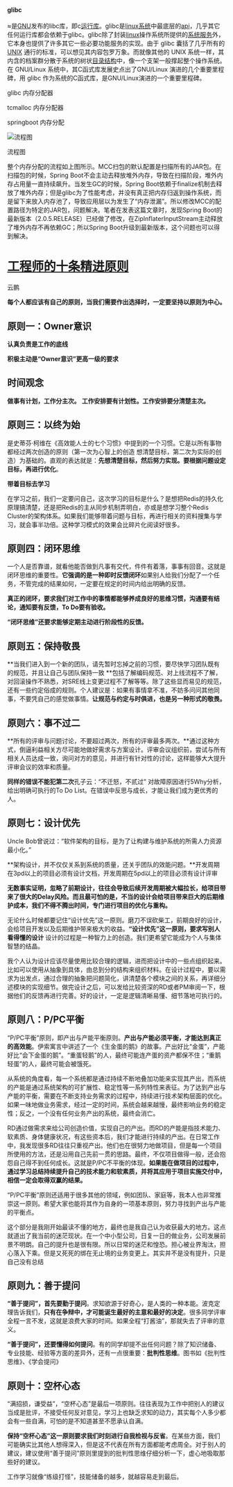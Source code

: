 #### glibc

≈是[GNU](https://baike.baidu.com/item/GNU)发布的libc库，即c[运行库](https://baike.baidu.com/item/运行库/5587282)。glibc是[linux系统](https://baike.baidu.com/item/linux系统/1732935)中最底层的[api](https://baike.baidu.com/item/api/10154)，几乎其它任何运行库都会依赖于glibc。glibc除了封装[linux](https://baike.baidu.com/item/linux)操作系统所提供的[系统服务](https://baike.baidu.com/item/系统服务/11027121)外，它本身也提供了许多其它一些必要功能服务的实现。由于 glibc 囊括了几乎所有的 [UNIX](https://baike.baidu.com/item/UNIX) 通行的标准，可以想见其内容包罗万象。而就像其他的 UNIX 系统一样，其内含的档案群分散于系统的树状[目录结构](https://baike.baidu.com/item/目录结构/4348167)中，像一个支架一般撑起整个操作系统。在 GNU/Linux 系统中，其C函式库发展史点出了GNU/Linux 演进的几个重要里程碑，用 glibc 作为系统的C函式库，是GNU/Linux演进的一个重要里程碑。

glibc 内存分配器

tcmalloc 内存分配器

springboot 内存分配

![流程图](https://awps-assets.meituan.net/mit-x/blog-images-bundle-2019a/3612ea5b.jpg)

流程图

整个内存分配的流程如上图所示。MCC扫包的默认配置是扫描所有的JAR包。在扫描包的时候，Spring Boot不会主动去释放堆外内存，导致在扫描阶段，堆外内存占用量一直持续飙升。当发生GC的时候，Spring Boot依赖于finalize机制去释放了堆外内存；但是glibc为了性能考虑，并没有真正把内存归返到操作系统，而是留下来放入内存池了，导致应用层以为发生了“内存泄漏”。所以修改MCC的配置路径为特定的JAR包，问题解决。笔者在发表这篇文章时，发现Spring Boot的最新版本（2.0.5.RELEASE）已经做了修改，在ZipInflaterInputStream主动释放了堆外内存不再依赖GC；所以Spring Boot升级到最新版本，这个问题也可以得到解决。





# [工程师的十条精进原则](https://tech.meituan.com/2018/08/16/10-principles-for-engineers.html)

云鹏

**每个人都应该有自己的原则，当我们需要作出选择时，一定要坚持以原则为中心。**

## 原则一：Owner意识

**认真负责是工作的底线**

**积极主动是“Owner意识”更高一级的要求**

## 时间观念

**做事有计划，工作分主次。** **工作安排要有计划性。工作安排要分清楚主次。**

## 原则三：以终为始

是史蒂芬·柯维在《高效能人士的七个习惯》中提到的一个习惯。它是以所有事物都经过两次创造的原则（第一次为心智上的创造 想清楚目标，第二次为实际的创造）为基础的。直观的表达就是：**先想清楚目标，然后努力实现。要根据问题设定目标，再进行优化**。

**带着目标去学习**

在学习之前，我们一定要问自己，这次学习的目标是什么？是想把Redis的持久化原理搞清楚，还是把Redis的主从同步机制弄明白，亦或是想学习整个Redis Cluster的架构体系。如果我们能够带着问题与目标，再进行相关的资料搜集与学习，就会事半功倍。这种学习模式的效果会比碎片化阅读好很多。

## 原则四：闭环思维

一个人是否靠谱，就看他能否做到凡事有交代，件件有着落，事事有回音。这就是闭环思维的重要性。**它强调的是一种即时反馈闭环**如果别人给我们分配了一个任务，不管完成的结果如何，一定要在规定的时间内给出明确的反馈。

**真正的闭环，要求我们对工作中的事情都能够养成良好的思维习惯，沟通要有结论，通知要有反馈，To Do要有验收。**

**“闭环思维”还要求能够定期主动进行阶段性的反馈。** 



## 原则五：保持敬畏

**当我们进入到一个新的团队，请先暂时忘掉之前的习惯，要尽快学习团队既有的规范，并且让自己与团队保持一致 **包括了解编码规范、对上线流程不了解，对回滚操作不熟悉，对SRE线上变更过程不了解等等。除了这些显而易见的规范，还有一些约定俗成的规则。个人建议是：如果有事情拿不准，不妨多问问其他同事，不要凭自己的感觉做事情。**让规范与约定与时俱进，也是另一种形式的敬畏。**

## 原则六：事不过二

**所有的评审与问题讨论，不要超过两次，所有的评审最多两次。**通过这种方式，倒逼利益相关方尽可能地做好需求与方案设计。评审会议组织前，尝试与所有相关人员达成一致，询问对方的意见，并进行有针对性的讨论，这样能够大大提升评审会议的效率和质量。

**同样的错误不能犯第二次**孔子云：“不迁怒，不贰过” 对故障原因进行5Why分析，给出明确可执行的To Do List。在错误中反思与成长，才能让我们成为更优秀的人。

## 原则七：设计优先

Uncle Bob曾说过：“软件架构的目标，是为了让构建与维护系统的所需人力资源最小化。”

**架构设计，并不仅仅关系到系统的质量，还关乎团队的效能问题。**开发周期在3pd以上的项目必须有设计文档，开发周期在5pd以上的项目必须有设计评审

**无数事实证明，忽略了前期设计，往往会导致后续开发周期被大幅拉长，给项目带来了很大的Delay风险。而且最可怕的是，不当的设计会给项目带来巨大的后期维护成本，我们不得不腾出时间，专门进行项目的优化与重构。**

无论什么时候都要记住“设计优先”这一原则。磨刀不误砍柴工，前期良好的设计，会给项目开发以及后期维护带来极大的收益。**“设计优先”这一原则，要求写别人看得懂的设计** 设计的过程是一种智力上的创造。我们更希望它能成为个人与集体智慧的结晶。

我个人认为设计应该尽量使用比较合理的逻辑，进而把设计中的一些点组织起来。比如可以使用从抽象到具体，由总到分的结构来组织材料。在设计过程中，要以需求为出发点，通过合理的抽象把问题简化，讲清楚各个模块之间的关系，再详细分述模块的实现细节。做完设计之后，可以发给比较资深的RD或者PM审阅一下，根据他们的反馈再进行完善。好的设计，一定是逻辑清晰易懂、细节落地可执行的。

## 原则八：P/PC平衡 

“P/PC平衡”原则，即产出与产能平衡原则。**产出与产能必须平衡，才能达到真正的高效能**。伊索寓言中讲述了一个《生金蛋的鹅》的故事。产出好比“金蛋”，产能好比“会下金蛋的鹅”。“重蛋轻鹅”的人，最终可能连产蛋的资产都保不住；“重鹅轻蛋”的人，最终可能会被饿死。

从系统的角度看，每一个系统都是通过持续不断地叠加功能来实现其产出，而系统的产能是通过系统架构的可扩展性、稳定性等一系列特性来表征。为了达到产出与产能的平衡，需要在不断支持业务需求的过程中，持续进行技术架构层面的优化。如果一味地做业务需求，经过一定的时间，系统会越来越慢，最终影响业务的稳定性；反之，一个没有任何业务产出的系统，最终会消亡。

RD通过做需求来给公司创造价值，实现自己的产出。而RD的产能是指技术能力、软素质、身体健康状况，有这些资本后，我们才能进行持续的产出。在日常工作中，我发现很多RD往往只重视产出。他们也在很努力地做项目，但是每一个项目所使用的方法，还是沿用自己先前一贯的思路。最终，不仅项目做得一般，还会抱怨自己得不到任何成长。这就是P/PC不平衡的体现。**如果能在做项目的过程中，通过学习总结持续提升自己的技术能力和软素质，并将其应用于项目实施交付中，相信一定会取得双赢的结果。**

“P/PC平衡”原则还适用于很多其他的领域，例如团队、家庭等，我本人也非常推崇这一原则。希望大家也能将其作为自身的一项基本原则，努力寻找到产出与产能的平衡点。

这个部分是我刚开始最读不懂的地方，最终也是我自己认为收获最大的地方。这点就道出了我当前的迷茫现状。在一个中小型公司，日复一日的做业务，公司发展前景不明朗。自己的提升也是很有限。所以日常的迷茫和惶恐。担心被业界淘汰，担心落入下乘。但是又死死的绑在无止境的业务变更上。其实并不是没有提升，只是自己没有总结

## 原则九：善于提问

**“善于提问”，首先要勤于提问**。求知欲源于好奇心，是人类的一种本能。波克定理告诉我们，**只有在争辩中，才可能诞生最好的主意和最好的决定**。很多同学评审全程一言不发，这就是浪费大家的时间。如果全程“打酱油”，那就失去了评审的意义。

**“善于提问”，还要懂得如何提问**。有的同学却提不出任何问题？除了知识储备、专业技能、经验等方面的差异外，还有一点很重要：**批判性思维**。图书如《批判性思维》、《学会提问》

## 原则十：空杯心态

“满招损，谦受益”，“空杯心态”是最后一项原则。往往表现为工作中把别人的建议当成是批评，不接受任何反对意见，学习上也缺乏求知的动力，其实每个人多少都会有一些自满，可怕的是不知道甚至不愿承认自满。

**保持“空杯心态”这一原则要求我们时刻进行自我检视与反省**。在某些方面，我们可能确实比其他人想得深入，但是这不代表在所有方面都能考虑周全。对于别人的建议，建议使用“善于提问”原则里提到的批判性思维仔细分析一下，虚心地吸取那些好的建议。

工作学习就像“练级打怪”，技能储备的越多，就越容易走到最后。